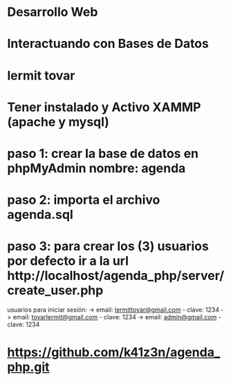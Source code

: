 # Desarrollo Web
# Interactuando con Bases de Datos
# lermit tovar
# Tener instalado y Activo XAMMP (apache y mysql)
# paso 1: crear la base de datos en phpMyAdmin nombre: agenda
# paso 2: importa el archivo agenda.sql
# paso 3: para crear los (3) usuarios por defecto ir a la url http://localhost/agenda_php/server/create_user.php
usuarios para iniciar sesión: 
-> email: lermittovar@gmail.com  - clave: 1234
-> email: tovarlermit@gmail.com  - clave: 1234
-> email: admin@gmail.com  - clave: 1234
# https://github.com/k41z3n/agenda_php.git